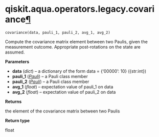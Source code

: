 # qiskit.aqua.operators.legacy.covariance[¶](#qiskit-aqua-operators-legacy-covariance "Permalink to this headline")

<span id="undefined" />

`covariance(data, pauli_1, pauli_2, avg_1, avg_2)`

Compute the covariance matrix element between two Paulis, given the measurement outcome. Appropriate post-rotations on the state are assumed.

**Parameters**

*   **data** (*dict*) – a dictionary of the form data = \{‘00000’: 10} (\{str:int})
*   **pauli\_1** ([*Pauli*](qiskit.quantum_info.Pauli#qiskit.quantum_info.Pauli "qiskit.quantum_info.Pauli")) – a Pauli class member
*   **pauli\_2** ([*Pauli*](qiskit.quantum_info.Pauli#qiskit.quantum_info.Pauli "qiskit.quantum_info.Pauli")) – a Pauli class member
*   **avg\_1** (*float*) – expectation value of pauli\_1 on data
*   **avg\_2** (*float*) – expectation value of pauli\_2 on data

**Returns**

the element of the covariance matrix between two Paulis

**Return type**

float
